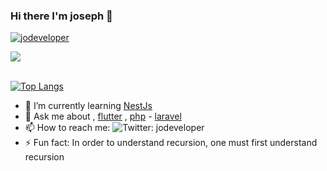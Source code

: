 ###  Hi there I'm joseph  👋

<p align="left"> <a href="https://github.com/ryo-ma/github-profile-trophy"><img src="https://github-profile-trophy.vercel.app/?username=jodeveloper" alt="jodeveloper" /></a> </p>

<a href="https://github.com/unacorbatanegra">
  <img align="center" src="https://github-readme-stats.vercel.app/api?username=jodeveloper&&count_private=true&theme=cobalt&show_icons=true" />
</a>

<br>
</br>


[![Top Langs](https://github-readme-stats.vercel.app/api/top-langs/?username=jodeveloper&layout=compact&theme=cobalt)](https://github.com/JoDeveloper/)



<p align="left"> 
  
- 🌱 I’m currently learning [NestJs](https://nestjs.com/)
- 💬 Ask me about , [flutter](https://flutter.dev/) , [php](https://www.php.net/) - [laravel](http://laravel.com/)
- 📫 How to reach me: ![Twitter: jodeveloper](https://img.shields.io/twitter/follow/jodeveloper?style=social)
- ⚡ Fun fact: In order to understand recursion, one must first understand recursion
  
</p>








